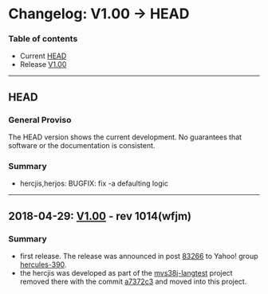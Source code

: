 # Changelog: V1.00 -> HEAD

### Table of contents
- Current [HEAD](#user-content-head)
- Release [V1.00](#user-content-V1.00)

<!-- --------------------------------------------------------------------- -->
---
## HEAD <a name="head"></a>
### General Proviso
The HEAD version shows the current development. No guarantees that software or
the documentation is consistent.

### Summary
- hercjis,herjos: BUGFIX: fix -a defaulting logic

<!-- --------------------------------------------------------------------- -->
---
## 2018-04-29: [V1.00](https://github.com/wfjm/herc-tools/releases/tag/V1.00) - rev 1014(wfjm) <a name="V1.00"></a>

### Summary
- first release. The release was announced in post [83266](https://groups.yahoo.com/neo/groups/hercules-390/conversations/messages/83266) to Yahoo! group [hercules-390](https://groups.yahoo.com/neo/groups/hercules-390/info).
- the hercjis was developed as part of the [mvs38j-langtest](https://github.com/wfjm/mvs38j-langtest) project removed there with the commit [a7372c3](https://github.com/wfjm/mvs38j-langtest/commit/a7372c30823da3fce2c2066d4f2979a6c80f0af8) and moved into this project.
